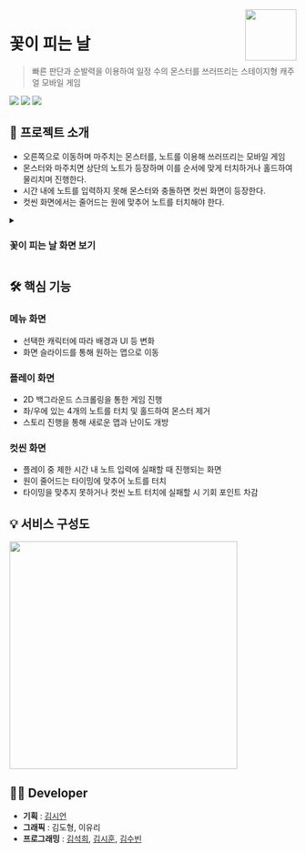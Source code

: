 <a href = "https://github.com/Team-efni/FlowersBloom">
  <img src="https://github.com/Team-efni/FlowersBloom/assets/69100145/f86bb4a4-6c66-41a9-a980-0fbb3a25e4f8" align="right" height="90" />
</a>

# 꽃이 피는 날
> 빠른 판단과 순발력을 이용하여 일정 수의 몬스터를 쓰러뜨리는 스테이지형 캐주얼 모바일 게임

<img src="https://img.shields.io/badge/Unity-000000?style=flat&logo=unity&logoColor=white"/>  <img src="https://img.shields.io/badge/PlayerPrefs-007AAC?style=flat">  <img src="https://img.shields.io/badge/-C%23-512BD4?style=flat&logo=C%23&logoColor=white">


## 📢 프로젝트 소개
- 오른쪽으로 이동하며 마주치는 몬스터를, 노트를 이용해 쓰러뜨리는 모바일 게임
- 몬스터와 마주치면 상단의 노트가 등장하며 이를 순서에 맞게 터치하거나 홀드하여 물리치며 진행한다.
- 시간 내에 노트를 입력하지 못해 몬스터와 충돌하면 컷씬 화면이 등장한다.
- 컷씬 화면에서는 줄어드는 원에 맞추어 노트를 터치해야 한다.

<details>
<summary>
  
### 꽃이 피는 날 화면 보기
</summary>

* `타이틀 화면`
  
  <img src = "https://github.com/Team-efni/FlowersBloom/assets/69100145/8265ae7a-c6ed-4233-b1ad-f877563c85cf" width="450" height="200"/>
  <img src = "https://github.com/Team-efni/FlowersBloom/assets/69100145/7b740660-0766-4b11-9af3-1a97a22939f1" width="450" height="200"/>

* `캐릭터 선택 화면`

  <img src = "https://github.com/Team-efni/FlowersBloom/assets/69100145/1be1608c-b6df-41a8-b0bf-3e77245d9103" width="450" height="200"/>
  <img src = "https://github.com/Team-efni/FlowersBloom/assets/69100145/dacf71e8-4965-4dda-bf75-364f5ec5df2f" width="450" height="200"/>

* `월드 맵 선택 화면`

  <img src = "https://github.com/Team-efni/FlowersBloom/assets/69100145/162ddc07-6db6-4d0b-bc00-ebb147168664" width="450" height="200"/>
  <img src = "https://github.com/Team-efni/FlowersBloom/assets/69100145/fd496f6f-9cb0-4e2b-b0cc-cb9494c6b4f6" width="450" height="200"/>

* `맵 선택 화면`

  <img src = "https://github.com/Team-efni/FlowersBloom/assets/69100145/5359dcbb-e756-4dba-9954-1a479830512f" width="450" height="200"/>

  <img src = "https://github.com/Team-efni/FlowersBloom/assets/69100145/9aa4ac7f-26d8-4195-8ad5-13326a4db82a" width="450" height="200"/>


* `플레이 화면`

  <img src = "https://github.com/Team-efni/FlowersBloom/assets/69100145/f3bb71e1-f927-43af-905d-955a1072b657" width="450" height="200"/>
  <img src = "https://github.com/Team-efni/FlowersBloom/assets/69100145/4c026ce1-02e7-4dd8-9ea3-2b2c9a3c9552" width="450" height="200"/>

  

* `플레이 화면 - 스토리`

  <img src = "https://github.com/Team-efni/FlowersBloom/assets/69100145/469471bd-76cf-467b-81d2-4971cf1697f4" width="450" height="200"/>
  <img src = "https://github.com/Team-efni/FlowersBloom/assets/69100145/bfbb14dc-ecda-4588-9a6c-ac4be7d7cfdb" width="450" height="200"/>



* `컷씬 화면`
  
  <img src = "https://github.com/Team-efni/FlowersBloom/assets/69100145/2b9aad2f-3ba1-4cea-bebb-e9bb32904f4b" width="450" height="200"/>
  <img src = "https://github.com/Team-efni/FlowersBloom/assets/69100145/5c23e8f8-a61f-40e6-a1b7-7f8476d34c18" width="450" height="200"/>

  

* `게임 클리어 및 게임 오버 화면`

  <img src = "https://github.com/Team-efni/FlowersBloom/assets/69100145/6b5171fc-53e7-4b49-adb9-920984a18a3d" width="450" height="200"/>
  <img src = "https://github.com/Team-efni/FlowersBloom/assets/69100145/7d9c24f8-ba83-4aec-8299-65d3814881ff" width="450" height="200"/>
</details>

## 🛠 핵심 기능
### 메뉴 화면
- 선택한 캐릭터에 따라 배경과 UI 등 변화
- 화면 슬라이드를 통해 원하는 맵으로 이동
  
### 플레이 화면
- 2D 백그라운드 스크롤링을 통한 게임 진행
- 좌/우에 있는 4개의 노트를 터치 및 홀드하여 몬스터 제거
- 스토리 진행을 통해 새로운 맵과 난이도 개방

### 컷씬 화면
- 플레이 중 제한 시간 내 노트 입력에 실패할 때 진행되는 화면
- 원이 줄어드는 타이밍에 맞추어 노트를 터치
- 타이밍을 맞추지 못하거나 컷씬 노트 터치에 실패할 시 기회 포인트 차감


## 💡 서비스 구성도
<img src = "https://github.com/Team-efni/FlowersBloom/assets/69100145/e8bc2f51-3f9e-4962-b841-77542e403e38" height="400"/>

## 👩‍💻 Developer
- <b>기획</b> : <a href = "https://github.com/Siiieon">김시언</a>
- <b>그래픽</b> : 김도형, 이유리
- <b>프로그래밍</b> : <a href = "https://github.com/yehang218">김석희</a>, <a href = "https://github.com/TheHyperPay">김시훈</a>, <a href = "https://github.com/ksb3458">김수빈</a>
